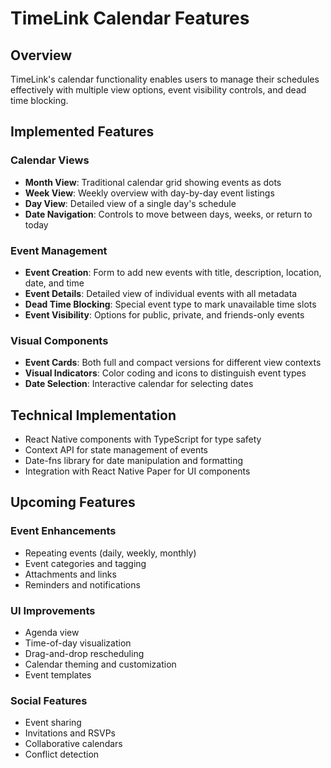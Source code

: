 # TimeLink Calendar Features

## Overview

TimeLink's calendar functionality enables users to manage their schedules effectively with multiple view options, event visibility controls, and dead time blocking.

## Implemented Features

### Calendar Views

- **Month View**: Traditional calendar grid showing events as dots
- **Week View**: Weekly overview with day-by-day event listings
- **Day View**: Detailed view of a single day's schedule
- **Date Navigation**: Controls to move between days, weeks, or return to today

### Event Management

- **Event Creation**: Form to add new events with title, description, location, date, and time
- **Event Details**: Detailed view of individual events with all metadata
- **Dead Time Blocking**: Special event type to mark unavailable time slots
- **Event Visibility**: Options for public, private, and friends-only events

### Visual Components

- **Event Cards**: Both full and compact versions for different view contexts
- **Visual Indicators**: Color coding and icons to distinguish event types
- **Date Selection**: Interactive calendar for selecting dates

## Technical Implementation

- React Native components with TypeScript for type safety
- Context API for state management of events
- Date-fns library for date manipulation and formatting
- Integration with React Native Paper for UI components

## Upcoming Features

### Event Enhancements

- Repeating events (daily, weekly, monthly)
- Event categories and tagging
- Attachments and links
- Reminders and notifications

### UI Improvements

- Agenda view
- Time-of-day visualization
- Drag-and-drop rescheduling
- Calendar theming and customization
- Event templates

### Social Features

- Event sharing
- Invitations and RSVPs
- Collaborative calendars
- Conflict detection
